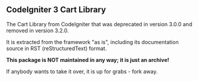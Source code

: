 CodeIgniter 3 Cart Library
--------------------------

The Cart Library from CodeIgniter that was deprecated in version 3.0.0
and removed in version 3.2.0.

It is extracted from the framework "as is", including its documentation
source in RST (reStructuredText) format.

**This package is NOT maintained in any way; it is just an archive!**

If anybody wants to take it over, it is up for grabs - fork away.
